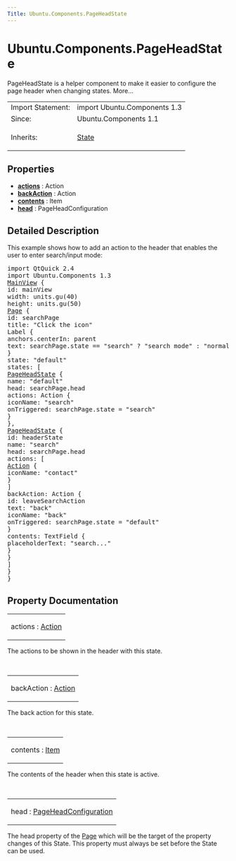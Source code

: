 ```yaml
---
Title: Ubuntu.Components.PageHeadState
---
```


# Ubuntu.Components.PageHeadState

<span class="subtitle"></span>
<!-- $$$PageHeadState-brief -->
<p>PageHeadState is a helper component to make it easier to configure the page header when changing states. More...</p>
<!-- @@@PageHeadState -->
<table class="alignedsummary">
<tr><td class="memItemLeft rightAlign topAlign"> Import Statement:</td><td class="memItemRight bottomAlign"> import Ubuntu.Components 1.3</td></tr><tr><td class="memItemLeft rightAlign topAlign"> Since:</td><td class="memItemRight bottomAlign">  Ubuntu.Components 1.1</td></tr><tr><td class="memItemLeft rightAlign topAlign"> Inherits:</td><td class="memItemRight bottomAlign"> <p><a href="QtQuick.State.md">State</a></p>
</td></tr></table><ul>
</ul>
<h2 id="properties">Properties</h2>
<ul>
<li class="fn"><b><b><a href="Ubuntu.Components.PageHeadState.md#actions-prop">actions</a></b></b> : Action</li>
<li class="fn"><b><b><a href="Ubuntu.Components.PageHeadState.md#backAction-prop">backAction</a></b></b> : Action</li>
<li class="fn"><b><b><a href="Ubuntu.Components.PageHeadState.md#contents-prop">contents</a></b></b> : Item</li>
<li class="fn"><b><b><a href="Ubuntu.Components.PageHeadState.md#head-prop">head</a></b></b> : PageHeadConfiguration</li>
</ul>
<!-- $$$PageHeadState-description -->
<h2 id="details">Detailed Description</h2>
</p>
<p>This example shows how to add an action to the header that enables the user to enter search/input mode:</p>
<pre class="qml">import QtQuick 2.4
import Ubuntu.Components 1.3
<span class="type"><a href="Ubuntu.Components.MainView.md">MainView</a></span> {
<span class="name">id</span>: <span class="name">mainView</span>
<span class="name">width</span>: <span class="name">units</span>.<span class="name">gu</span>(<span class="number">40</span>)
<span class="name">height</span>: <span class="name">units</span>.<span class="name">gu</span>(<span class="number">50</span>)
<span class="type"><a href="Ubuntu.Components.Page.md">Page</a></span> {
<span class="name">id</span>: <span class="name">searchPage</span>
<span class="name">title</span>: <span class="string">&quot;Click the icon&quot;</span>
<span class="type">Label</span> {
<span class="name">anchors</span>.centerIn: <span class="name">parent</span>
<span class="name">text</span>: <span class="name">searchPage</span>.<span class="name">state</span> <span class="operator">==</span> <span class="string">&quot;search&quot;</span> ? <span class="string">&quot;search mode&quot;</span> : <span class="string">&quot;normal mode&quot;</span>
}
<span class="name">state</span>: <span class="string">&quot;default&quot;</span>
<span class="name">states</span>: [
<span class="type"><a href="Ubuntu.Components.PageHeadState.md">PageHeadState</a></span> {
<span class="name">name</span>: <span class="string">&quot;default&quot;</span>
<span class="name">head</span>: <span class="name">searchPage</span>.<span class="name">head</span>
<span class="name">actions</span>: <span class="name">Action</span> {
<span class="name">iconName</span>: <span class="string">&quot;search&quot;</span>
<span class="name">onTriggered</span>: <span class="name">searchPage</span>.<span class="name">state</span> <span class="operator">=</span> <span class="string">&quot;search&quot;</span>
}
},
<span class="type"><a href="Ubuntu.Components.PageHeadState.md">PageHeadState</a></span> {
<span class="name">id</span>: <span class="name">headerState</span>
<span class="name">name</span>: <span class="string">&quot;search&quot;</span>
<span class="name">head</span>: <span class="name">searchPage</span>.<span class="name">head</span>
<span class="name">actions</span>: [
<span class="type"><a href="Ubuntu.Components.Action.md">Action</a></span> {
<span class="name">iconName</span>: <span class="string">&quot;contact&quot;</span>
}
]
<span class="name">backAction</span>: <span class="name">Action</span> {
<span class="name">id</span>: <span class="name">leaveSearchAction</span>
<span class="name">text</span>: <span class="string">&quot;back&quot;</span>
<span class="name">iconName</span>: <span class="string">&quot;back&quot;</span>
<span class="name">onTriggered</span>: <span class="name">searchPage</span>.<span class="name">state</span> <span class="operator">=</span> <span class="string">&quot;default&quot;</span>
}
<span class="name">contents</span>: <span class="name">TextField</span> {
<span class="name">placeholderText</span>: <span class="string">&quot;search...&quot;</span>
}
}
]
}
}</pre>
<!-- @@@PageHeadState -->
<h2>Property Documentation</h2>
<!-- $$$actions -->
<table class="qmlname"><tr valign="top" id="actions-prop"><td class="tblQmlPropNode"><p><span class="name">actions</span> : <span class="type"><a href="Ubuntu.Components.Action.md">Action</a></span></p></td></tr></table><p>The actions to be shown in the header with this state.</p>
<!-- @@@actions -->
<br/>
<!-- $$$backAction -->
<table class="qmlname"><tr valign="top" id="backAction-prop"><td class="tblQmlPropNode"><p><span class="name">backAction</span> : <span class="type"><a href="Ubuntu.Components.Action.md">Action</a></span></p></td></tr></table><p>The back action for this state.</p>
<!-- @@@backAction -->
<br/>
<!-- $$$contents -->
<table class="qmlname"><tr valign="top" id="contents-prop"><td class="tblQmlPropNode"><p><span class="name">contents</span> : <span class="type"><a href="QtQuick.Item.md">Item</a></span></p></td></tr></table><p>The contents of the header when this state is active.</p>
<!-- @@@contents -->
<br/>
<!-- $$$head -->
<table class="qmlname"><tr valign="top" id="head-prop"><td class="tblQmlPropNode"><p><span class="name">head</span> : <span class="type"><a href="Ubuntu.Components.PageHeadConfiguration.md">PageHeadConfiguration</a></span></p></td></tr></table><p>The head property of the <a href="Ubuntu.Components.Page.md">Page</a> which will be the target of the property changes of this State. This property must always be set before the State can be used.</p>
<!-- @@@head -->
<br/>
